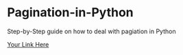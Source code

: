 # Pagination-in-Python
Step-by-Step guide on how to deal with pagiation in Python

[Your Link Here](https://www.scraperapi.com/blog/how-to-deal-with-pagination-in-python-step-by-step-guide-full-code/)
